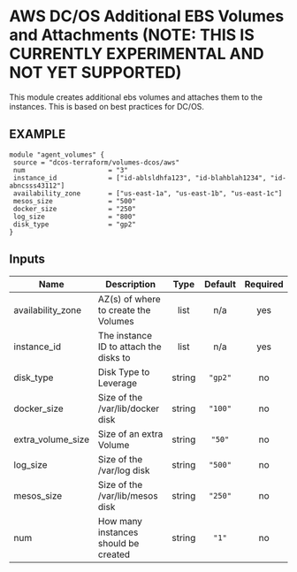 AWS DC/OS Additional EBS Volumes and Attachments (NOTE: THIS IS CURRENTLY EXPERIMENTAL AND NOT YET SUPPORTED)
===========
This module creates additional ebs volumes and attaches them to the instances. This is based on best practices for DC/OS.

EXAMPLE
-------

```hcl
module "agent_volumes" {
 source = "dcos-terraform/volumes-dcos/aws"
 num                     = "3"
 instance_id             = ["id-ablsldhfa123", "id-blahblah1234", "id-abncsss43112"]
 availability_zone       = ["us-east-1a", "us-east-1b", "us-east-1c"]
 mesos_size              = "500"
 docker_size             = "250"
 log_size                = "800"
 disk_type               = "gp2"
}
```

## Inputs

| Name | Description | Type | Default | Required |
|------|-------------|:----:|:-----:|:-----:|
| availability\_zone | AZ(s) of where to create the Volumes | list | n/a | yes |
| instance\_id | The instance ID to attach the disks to | list | n/a | yes |
| disk\_type | Disk Type to Leverage | string | `"gp2"` | no |
| docker\_size | Size of the /var/lib/docker disk | string | `"100"` | no |
| extra\_volume\_size | Size of an extra Volume | string | `"50"` | no |
| log\_size | Size of the /var/log disk | string | `"500"` | no |
| mesos\_size | Size of the /var/lib/mesos disk | string | `"250"` | no |
| num | How many instances should be created | string | `"1"` | no |

